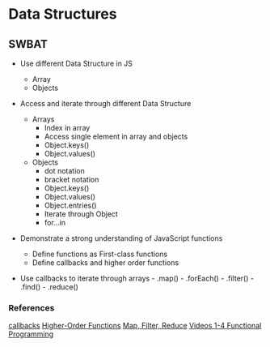# Data Structures 
## SWBAT

- Use different Data Structure in JS
    - Array
    - Objects 

- Access and iterate through different Data Structure
    - Arrays
        - Index in array
        - Access single element in array and objects
        - Object.keys()
        - Object.values()
    - Objects
        - dot notation 
        - bracket notation
        - Object.keys()
        - Object.values()
        - Object.entries()
        - Iterate through Object
        - for…in
- Demonstrate a strong understanding of JavaScript functions
    - Define functions as First-class functions
    - Define callbacks and higher order functions 

- Use callbacks to iterate through arrays
        - .map()
        - .forEach()
        - .filter()
        - .find()
        - .reduce()


### References 
[callbacks](https://www.w3schools.com/js/js_callback.asp)
[Higher-Order Functions](https://eloquentjavascript.net/05_higher_order.html)
[Map, Filter, Reduce](https://www.freecodecamp.org/news/javascript-map-reduce-and-filter-explained-with-examples/)
[Videos 1-4 Functional Programming](https://www.youtube.com/watch?v=BMUiFMZr7vk&list=PL0zVEGEvSaeEd9hlmCXrk5yUyqUag-n84)